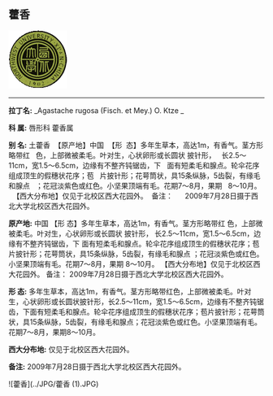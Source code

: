 ## 藿香

![西北大学校园网络植物志](../JPG/nwu.gif)

---

**拉丁名:**  _Agastache rugosa (Fisch. et Mey.) O. Ktze _

**科 属:** 唇形科 藿香属

**别 名:** 土藿香
 【原产地】中国 
 【形  态】多年生草本，高达1m，有香气。茎方形略带红
  色，上部微被柔毛。叶对生，心状卵形或长圆状 披针形，
  长2.5～11cm，宽1.5～6.5cm，边缘有不整齐钝锯齿，下
  面有短柔毛和腺点。轮伞花序组成顶生的假穗状花序；苞
  片披针形；花萼筒状，具15条纵脉，5齿裂，有缘毛和腺点
  ；花冠淡紫色或红色。小坚果顶端有毛。花期7～8月，果期
  8～10月。
  【西大分布地】仅见于北校区西大花园外。
 备注：
     2009年7月28日摄于西北大学北校区西大花园外。
　

**原产地:** 中国 
【形 态】多年生草本，高达1m，有香气。茎方形略带红
 色，上部微被柔毛。叶对生，心状卵形或长圆状 披针形，
 长2.5～11cm，宽1.5～6.5cm，边缘有不整齐钝锯齿，下
 面有短柔毛和腺点。轮伞花序组成顶生的假穗状花序；苞
 片披针形；花萼筒状，具15条纵脉，5齿裂，有缘毛和腺点
 ；花冠淡紫色或红色。小坚果顶端有毛。花期7～8月，果期
 8～10月。
 【西大分布地】仅见于北校区西大花园外。
备注：
 2009年7月28日摄于西北大学北校区西大花园外。
　

**形  态:** 多年生草本，高达1m，有香气。茎方形略带红色，上部微被柔毛。叶对生，心状卵形或长圆状披针形，长2.5～11cm，宽1.5～6.5cm，边缘有不整齐钝锯齿，下面有短柔毛和腺点。轮伞花序组成顶生的假穗状花序；苞片披针形；花萼筒状，具15条纵脉，5齿裂，有缘毛和腺点；花冠淡紫色或红色。小坚果顶端有毛。花期7～8月，果期8～10月。

**西大分布地:** 仅见于北校区西大花园外。

**备注:** 2009年7月28日摄于西北大学北校区西大花园外。　

![藿香](../JPG/藿香 (1).JPG) 

